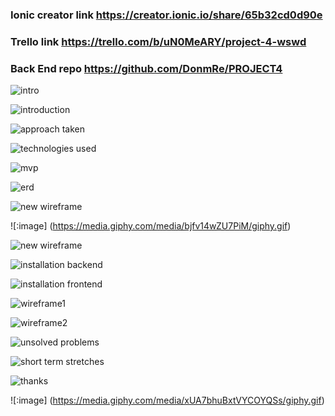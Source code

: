 ### Ionic creator link https://creator.ionic.io/share/65b32cd0d90e
### Trello link https://trello.com/b/uN0MeARY/project-4-wswd
### Back End repo https://github.com/DonmRe/PROJECT4

![intro](http://i.imgur.com/25WUBLW.png)

![introduction](http://i.imgur.com/k4cCj1W.png)

![approach taken](http://i.imgur.com/zKue7T7.png)

![technologies used](http://i.imgur.com/mkgqvPV.png)

![mvp](http://i.imgur.com/X3Fv5CR.png)

![erd](http://i.imgur.com/ADRdl3U.png)

![new wireframe](http://i.imgur.com/rF4xk2d.png)

![:image] (https://media.giphy.com/media/bjfv14wZU7PiM/giphy.gif)

![new wireframe](http://i.imgur.com/iQUSunt.png)

![installation backend](http://i.imgur.com/8IRhgkW.png)

![installation frontend](http://i.imgur.com/JLH0CqI.png)

![wireframe1](http://i.imgur.com/BYipTtE.png)

![wireframe2](http://i.imgur.com/dCerS15.png)

![unsolved problems](http://i.imgur.com/IoeXMsv.png)

![short term stretches](http://i.imgur.com/uJ2JhF5.png)

![thanks](http://i.imgur.com/QcyAy7C.png)

![:image] (https://media.giphy.com/media/xUA7bhuBxtVYCOYQSs/giphy.gif)